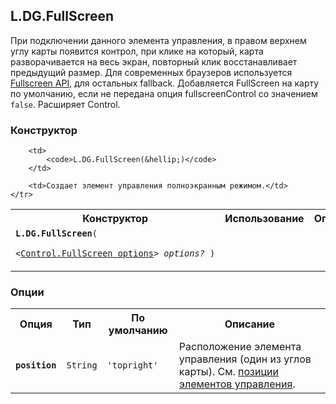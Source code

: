 ## L.DG.FullScreen

При подключении данного элемента управления, в правом верхнем углу карты появится контрол, при клике на который, карта разворачивается на весь экран, повторный клик восстанавливает предыдущий размер. Для современных браузеров используется [Fullscreen API](http://www.w3.org/TR/fullscreen/), для остальных fallback. Добавляется FullScreen на карту по умолчанию, если не передана опция fullscreenControl со значением `false`. Расширяет Control.

### Конструктор

<table>
    <tr>
        <th>Конструктор</th>
        <th>Использование</th>
        <th>Описание</th>
    </tr>
    <tr>
        <td><code><b>L.DG.FullScreen</b>(
            <nobr>&lt;<a href="#control-fullscreen-options">Control.FullScreen options</a>&gt; <i>options?</i> )</nobr>
        </code></td>

        <td>
            <code>L.DG.FullScreen(&hellip;)</code>
        </td>

        <td>Создает элемент управления полноэкранным режимом.</td>
    </tr>
</table>

### Опции

<table>
    <tr>
        <th>Опция</th>
        <th>Тип</th>
        <th>По умолчанию</th>
        <th>Описание</th>
    </tr>
    <tr>
        <td><code><b>position</b></code></td>
        <td><code>String</code></td>
        <td><code><span class="string">'topright'</span></td>
        <td>Расположение элемента управления (один из углов карты). См. <a href="#control-positions">позиции элементов управления</a>.</td>
    </tr>
</table>
